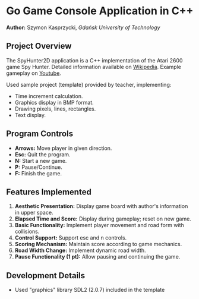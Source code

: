 # Go Game Console Application in C++

**Author:** Szymon Kasprzycki, _Gdańsk University of Technology_

## Project Overview

The SpyHunter2D application is a C++ implementation of the Atari 2600 game Spy Hunter. Detailed information available on [Wikipedia](https://en.wikipedia.org/wiki/Spy_Hunter). Example gameplay on [Youtube](https://www.youtube.com/watch?v=GDVAgddcIyI).

Used sample project (template) provided by teacher, implementing:

- Time increment calculation.
- Graphics display in BMP format.
- Drawing pixels, lines, rectangles.
- Text display.

## Program Controls

- **Arrows:** Move player in given direction.
- **Esc:** Quit the program.
- **N:** Start a new game.
- **P:** Pause/Continue.
- **F:** Finish the game.

## Features Implemented

1. **Aesthetic Presentation:** Display game board with author's information in upper space.
2. **Elapsed Time and Score:** Display during gameplay; reset on new game.
3. **Basic Functionality:** Implement player movement and road form with collisions.
4. **Control Support:** Support esc and n controls.
5. **Scoring Mechanism:** Maintain score according to game mechanics.
6. **Road Width Change:** Implement dynamic road width.
7. **Pause Functionality (1 pt):** Allow pausing and continuing the game.

## Development Details

- Used "graphics" library SDL2 (2.0.7) included in the template
